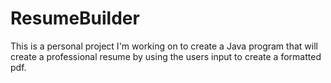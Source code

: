 # ResumeBuilder

This is a personal project I'm working on to create a Java program that will create a professional resume by using the users input to create a formatted pdf.
